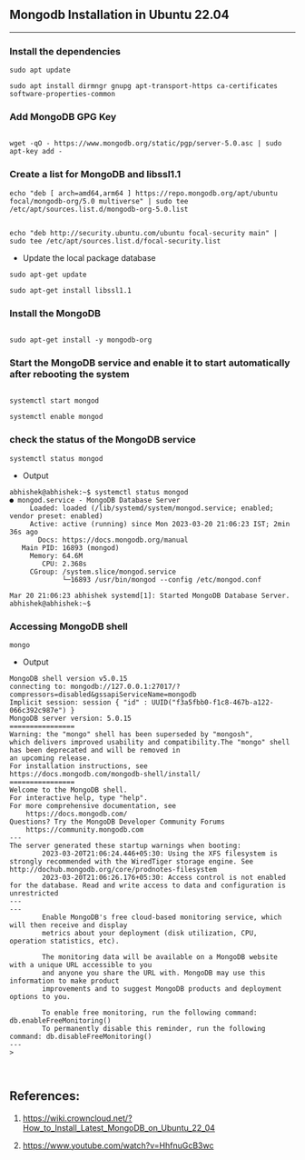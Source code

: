 ## Mongodb Installation in Ubuntu 22.04

---

### Install the dependencies

```
sudo apt update

sudo apt install dirmngr gnupg apt-transport-https ca-certificates software-properties-common

```

### Add MongoDB GPG Key

```

wget -qO - https://www.mongodb.org/static/pgp/server-5.0.asc | sudo apt-key add -

```

### Create a list for MongoDB and libssl1.1

```
echo "deb [ arch=amd64,arm64 ] https://repo.mongodb.org/apt/ubuntu focal/mongodb-org/5.0 multiverse" | sudo tee /etc/apt/sources.list.d/mongodb-org-5.0.list

```

```

echo "deb http://security.ubuntu.com/ubuntu focal-security main" | sudo tee /etc/apt/sources.list.d/focal-security.list

```

* Update the local package database

```
sudo apt-get update

sudo apt-get install libssl1.1

```

### Install the MongoDB 

```

sudo apt-get install -y mongodb-org

```

### Start the MongoDB service and enable it to start automatically after rebooting the system

```

systemctl start mongod

systemctl enable mongod

```

### check the status of the MongoDB service


```
systemctl status mongod

```

* Output

```
abhishek@abhishek:~$ systemctl status mongod
● mongod.service - MongoDB Database Server
     Loaded: loaded (/lib/systemd/system/mongod.service; enabled; vendor preset: enabled)
     Active: active (running) since Mon 2023-03-20 21:06:23 IST; 2min 36s ago
       Docs: https://docs.mongodb.org/manual
   Main PID: 16893 (mongod)
     Memory: 64.6M
        CPU: 2.368s
     CGroup: /system.slice/mongod.service
             └─16893 /usr/bin/mongod --config /etc/mongod.conf

Mar 20 21:06:23 abhishek systemd[1]: Started MongoDB Database Server.
abhishek@abhishek:~$ 

```


### Accessing MongoDB shell

```
mongo

```

* Output

```
MongoDB shell version v5.0.15
connecting to: mongodb://127.0.0.1:27017/?compressors=disabled&gssapiServiceName=mongodb
Implicit session: session { "id" : UUID("f3a5fbb0-f1c8-467b-a122-066c392c987e") }
MongoDB server version: 5.0.15
================
Warning: the "mongo" shell has been superseded by "mongosh",
which delivers improved usability and compatibility.The "mongo" shell has been deprecated and will be removed in
an upcoming release.
For installation instructions, see
https://docs.mongodb.com/mongodb-shell/install/
================
Welcome to the MongoDB shell.
For interactive help, type "help".
For more comprehensive documentation, see
	https://docs.mongodb.com/
Questions? Try the MongoDB Developer Community Forums
	https://community.mongodb.com
---
The server generated these startup warnings when booting: 
        2023-03-20T21:06:24.446+05:30: Using the XFS filesystem is strongly recommended with the WiredTiger storage engine. See http://dochub.mongodb.org/core/prodnotes-filesystem
        2023-03-20T21:06:26.176+05:30: Access control is not enabled for the database. Read and write access to data and configuration is unrestricted
---
---
        Enable MongoDB's free cloud-based monitoring service, which will then receive and display
        metrics about your deployment (disk utilization, CPU, operation statistics, etc).

        The monitoring data will be available on a MongoDB website with a unique URL accessible to you
        and anyone you share the URL with. MongoDB may use this information to make product
        improvements and to suggest MongoDB products and deployment options to you.

        To enable free monitoring, run the following command: db.enableFreeMonitoring()
        To permanently disable this reminder, run the following command: db.disableFreeMonitoring()
---
> 



```

## References:

1. https://wiki.crowncloud.net/?How_to_Install_Latest_MongoDB_on_Ubuntu_22_04

2. https://www.youtube.com/watch?v=HhfnuGcB3wc
